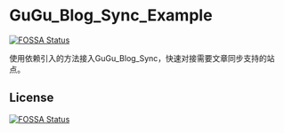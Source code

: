 # GuGu_Blog_Sync_Example
[![FOSSA Status](https://app.fossa.com/api/projects/git%2Bgithub.com%2FMinMinGuGu%2FGuGu_Blog_Sync_Example.svg?type=shield)](https://app.fossa.com/projects/git%2Bgithub.com%2FMinMinGuGu%2FGuGu_Blog_Sync_Example?ref=badge_shield)


使用依赖引入的方法接入GuGu_Blog_Sync，快速对接需要文章同步支持的站点。

## License
[![FOSSA Status](https://app.fossa.com/api/projects/git%2Bgithub.com%2FMinMinGuGu%2FGuGu_Blog_Sync_Example.svg?type=large)](https://app.fossa.com/projects/git%2Bgithub.com%2FMinMinGuGu%2FGuGu_Blog_Sync_Example?ref=badge_large)